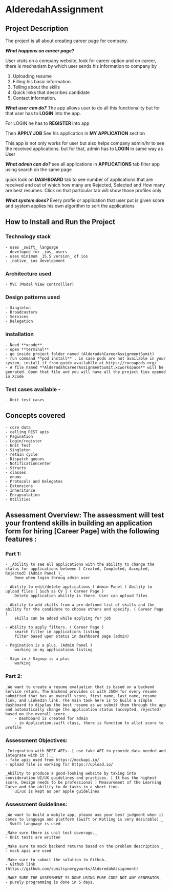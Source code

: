 # AlderedahAssignment

## Project Description

The project is all about creating career page for company. 

**_What happens on career page?_**

User visits on a company website, look for career option and on career, there is mechanism by which user sends his information to company by 

1. Uploading resume
2. Filling his basic information
3. Telling about the skills
4. Quick links that describes candidate
5. Contact information.

**_What user can do?_**
The app allows user to do all this functionality but for that user has to **LOGIN** into the app.

For LOGIN he has to **REGISTER** into app

Then **APPLY JOB**
See his application in **MY APPLICATION** section

This app is not only works for user but also helps company admin/hr to see the received applications. but for that, admin has to **LOGIN** in same way as User

**_What admin can do?_**
see all applications in **APPLICATIONS** tab
filter app using search on the same page

quick look on **DASHBOARD** tab to see number of applications that are received and out of which how many are Rejected, Selected and How many are best resumes.
Click on that particular tab will show those profiles only

**_What system does?_**
Every profie or application that user put is given score and system applies his own algorithm to sort the applications

## How to Install and Run the Project

### Technology stack
    - uses _swift_ language
    - developed for _ios_ users
    - uses minimum _15.5 version_ of ios
    - _native_ ios development
    
### Architecture used
    - MVC (Modal View controlller)

### Design patterns used
    - Singleton
    - Broadcasters
    - Services
    - Delegation

    
### installation
    - Need **xcode**
    - open **terminal**
    - go inside project folder named (AlderadahCareerAssignmentSumit)
    - run command **pod install** . in case pods are not available in your system. install if from guide availablle at https://cocoapods.org/
    - A file named **AlderadahCareerAssignmentSumit.xcworkspace** will be genrated. Open that file and you will have all the project fies opened in Xcode
    
### Test cases available - 
    - Unit test cases
    
## Concepts covered
    - core data
    - calling REST apis
    - Pagination
    - Login/register
    - Unit Test
    - Singleton
    - retain cycle
    - Dispatch queues
    - Notificationcenter
    - Structs 
    - classes
    - enums
    - Protocols and Delegates
    - Extensions
    - Inheritance
    - Encapsulation
    - Utilities

## Assessment Overview: The assessment will test your frontend skills in building an application form for hiring [Career Page] with the following features : 
### Part 1: 
    - _Ability to see all applications with the ability to change the status for applications between [ Created, Completed, Accepted, Rejected] (Admin Panel )_
        Done when login throug admin user
        
    - Ability to edit/delete applications ( Admin Panel ) Ability to upload files [ Such as CV ] ( Career Page )
        Delete application ability is there. User can upload files
        
    - Ability to add skills from a pre-defined list of skills and the ability for the candidate to choose others and specify. ( Career Page )
        skills can be added while applying for job
        
    - Ability to apply filters. ( Career Page )
        search filter in applications listing
        filter based upon status in dashboard page (admin)
        
    - Pagination is a plus. (Admin Panel )
        working in my applications listing

    - Sign in / Signup is a plus
        working

### Part 2:  
    _We want to create a resume evaluation that is based on a backend service return. The Backend provides us with JSON for every resume submitted that has an overall score, first name, last name, resume link, and LinkedIn link. The main task here is to build a simple dashboard to display the best resume as we submit them through the app and automatically change the application status (accepted, rejected) based on the overall score._  
        - Dashboard is created for admin
        - in Application.swift class, there is function to allot score to profile
 
### Assessment Objectives: 
    _Integration with REST APIs. [ use fake API to provide data needed and integrate with it ]._
    - fake apis used from https://mockapi.io/
    - upload file is working for https://upload.io/
    
    _Ability to produce a good-looking website by taking into consideration UI/UX guidelines and practices. [ It has the highest score, Design needs to be professional ] Measurement of the Learning Curve and the ability to do tasks in a short time._
        ui/ux is kept as per apple guidelines
 
### Assessment Guidelines: 
    _We want to build a mobile app, please use your best judgment when it comes to language and platform (Swift or Kotling is very desirable)._
    - Swift language is used
     
    _Make sure there is unit test coverage._
    - Unit tests are written
    
    _Make sure to mock backend returns based on the problem description._
    - mock apis are used
    
    _Make sure to submit the solution to Github._
    - Github link (https://github.com/sumitsynergyworks/AlderedahAssignment)
    
    _MAKE SURE THE ASSESSMENT IS DONE USING PURE CODE NOT ANY GENERATOR_
    - purely programming is done in 5 days.
    
    

